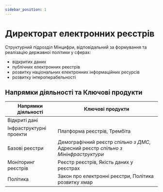 ```yaml
---
sidebar_position: 1
---
```


# Директорат електронних реєстрів

Структурний підрозділ Мінцифри, відповідальний за формування та реалізацію державної політики у сферах:
- відкритих даних
- публічних електронних реєстрів
- розвитку національних електронних інформаційних ресурсів
- розвитку інтероперабельності

## Напрямки діяльності та Ключові продукти

| Напрямки діяльності | Ключові продукти |
| ------------- | ------------- |
| Відкриті дані  |  |
| Інфраструктурні проекти | Платформа реєстрів, Трембіта |
| Базові реєстри | Демографічний реєстр *спільно з ДМС*, Адресний реєстр *спільно з Мінінфраструктури* |
| Моніторинг реєстрів  | Реєстр реєстрів, Якість даних у реєстрах |
| Політика  | Закон про електронні реєстри, Політика розвитку хмар |